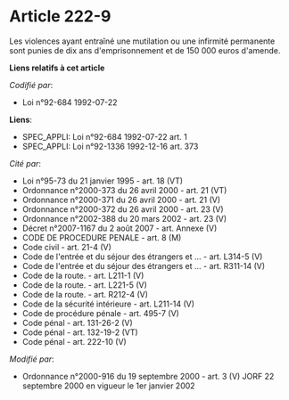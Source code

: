 # Article 222-9

Les violences ayant entraîné une mutilation ou une infirmité permanente sont punies de dix ans d'emprisonnement et de 150 000
euros d'amende.

**Liens relatifs à cet article**

_Codifié par_:

  - Loi n°92-684 1992-07-22

**Liens**:

  - SPEC_APPLI: Loi n°92-684 1992-07-22 art. 1
  - SPEC_APPLI: Loi n°92-1336 1992-12-16 art. 373

_Cité par_:

  - Loi n°95-73 du 21 janvier 1995 - art. 18 (VT)
  - Ordonnance n°2000-373 du 26 avril 2000 - art. 21 (VT)
  - Ordonnance n°2000-371 du 26 avril 2000 - art. 21 (V)
  - Ordonnance n°2000-372 du 26 avril 2000 - art. 23 (V)
  - Ordonnance n°2002-388 du 20 mars 2002 - art. 23 (V)
  - Décret n°2007-1167 du 2 août 2007 - art. Annexe (V)
  - CODE DE PROCEDURE PENALE - art. 8 (M)
  - Code civil - art. 21-4 (V)
  - Code de l'entrée et du séjour des étrangers et ... - art. L314-5 (V)
  - Code de l'entrée et du séjour des étrangers et ... - art. R311-14 (V)
  - Code de la route. - art. L211-1 (V)
  - Code de la route. - art. L221-5 (V)
  - Code de la route. - art. R212-4 (V)
  - Code de la sécurité intérieure - art. L211-14 (V)
  - Code de procédure pénale - art. 495-7 (V)
  - Code pénal - art. 131-26-2 (V)
  - Code pénal - art. 132-19-2 (VT)
  - Code pénal - art. 222-10 (V)

_Modifié par_:

  - Ordonnance n°2000-916 du 19 septembre 2000 - art. 3 (V) JORF 22 septembre 2000 en vigueur le 1er janvier 2002
